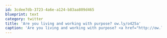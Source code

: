 ```yaml
---
id: 3cdee7db-3723-4a6e-a124-b83aa809d465
blueprint: text
category: twitter
title: 'Are you living and working with purpose? ow.ly/o425a'
caption: 'Are you living and working with purpose? <a href="http://ow.ly/o425a" title="http://ow.ly/o425a" class="link link_untco">ow.ly/o425a</a>'
---
```

